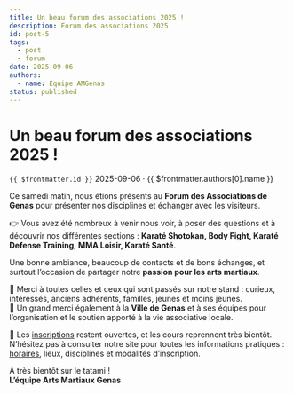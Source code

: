 ```yaml
---
title: Un beau forum des associations 2025 !
description: Forum des associations 2025
id: post-5
tags:
  - post
  - forum
date: 2025-09-06
authors:
  - name: Equipe AMGenas
status: published
---
```

# Un beau forum des associations 2025 !
`{{ $frontmatter.id }}` 2025-09-06 · {{ $frontmatter.authors[0].name }}

Ce samedi matin, nous étions présents au **Forum des Associations de Genas** pour présenter nos disciplines et échanger avec les visiteurs.  

👉 Vous avez été nombreux à venir nous voir, à poser des questions et à découvrir nos différentes sections : **Karaté Shotokan, Body Fight, Karaté Defense Training, MMA Loisir, Karaté Santé**.

Une bonne ambiance, beaucoup de contacts et de bons échanges, et surtout l’occasion de partager notre **passion pour les arts martiaux**.  

🙏 Merci à toutes celles et ceux qui sont passés sur notre stand : curieux, intéressés, anciens adhérents, familles, jeunes et moins jeunes.  
🙏 Un grand merci également à la **Ville de Genas** et à ses équipes pour l’organisation et le soutien apporté à la vie associative locale.  

📌 Les [inscriptions](/inscription) restent ouvertes, et les cours reprennent très bientôt.  
N’hésitez pas à consulter notre site pour toutes les informations pratiques : [horaires](/horaires), lieux, disciplines et modalités d’inscription.  

À très bientôt sur le tatami !  
**L’équipe Arts Martiaux Genas**
